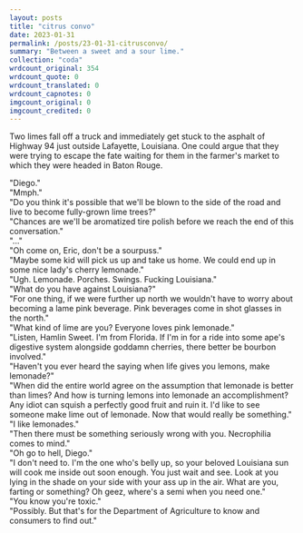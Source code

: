 ```yaml
---
layout: posts
title: "citrus convo"
date: 2023-01-31
permalink: /posts/23-01-31-citrusconvo/
summary: "Between a sweet and a sour lime."
collection: "coda"
wrdcount_original: 354
wrdcount_quote: 0
wrdcount_translated: 0
wrdcount_capnotes: 0
imgcount_original: 0
imgcount_credited: 0
---
```

Two limes fall off a truck and immediately get stuck to the asphalt of Highway 94 just outside Lafayette, Louisiana. One could argue that they were trying to escape the fate waiting for them in the farmer's market to which they were headed in Baton Rouge.

<div class="text-body-spacier">
  
"Diego."  
"Mmph."  
"Do you think it's possible that we'll be blown to the side of the road and live to become fully-grown lime trees?"  
"Chances are we'll be aromatized tire polish before we reach the end of this conversation."  
"..."  
"Oh come on, Eric, don't be a sourpuss."  
"Maybe some kid will pick us up and take us home. We could end up in some nice lady's cherry lemonade."  
"Ugh. Lemonade. Porches. Swings. Fucking Louisiana."  
"What do you have against Louisiana?"  
"For one thing, if we were further up north we wouldn't have to worry about becoming a lame pink beverage. Pink beverages come in shot glasses in the north."  
"What kind of lime are you? Everyone loves pink lemonade."  
"Listen, Hamlin Sweet. I'm from Florida. If I'm in for a ride into some ape's digestive system alongside goddamn cherries, there better be bourbon involved."  
"Haven't you ever heard the saying when life gives you lemons, make lemonade?"  
"When did the entire world agree on the assumption that lemonade is better than limes? And how is turning lemons into lemonade an accomplishment? Any idiot can squish a perfectly good fruit and ruin it. I'd like to see someone make lime out of lemonade. Now that would really be something."  
"I like lemonades."  
"Then there must be something seriously wrong with you. Necrophilia comes to mind."  
"Oh go to hell, Diego."  
"I don't need to. I'm the one who's belly up, so your beloved Louisiana sun will cook me inside out soon enough. You just wait and see. Look at you lying in the shade on your side with your ass up in the air. What are you, farting or something? Oh geez, where's a semi when you need one."  
"You know you're toxic."  
"Possibly. But that's for the Department of Agriculture to know and consumers to find out."  

</div>
